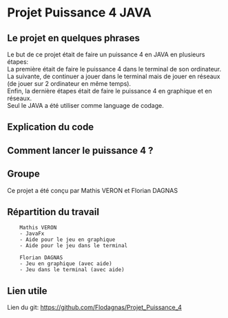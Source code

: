 # Projet Puissance 4 JAVA

## Le projet en quelques phrases

Le but de ce projet était de faire un puissance 4 en JAVA en plusieurs étapes:      
La première était de faire le puissance 4 dans le terminal de son ordinateur.       
La suivante, de continuer a jouer dans le terminal mais de jouer en réseaux (de jouer sur 2 ordinateur en même temps).          
Enfin, la dernière étapes était de faire le puissance 4 en graphique et en réseaux.     
Seul le JAVA a été utiliser comme language de codage.

## Explication du code

## Comment lancer le puissance 4 ?

## Groupe

Ce projet a été conçu par Mathis VERON et Florian DAGNAS

## Répartition du travail

```
    Mathis VERON
    - JavaFx
    - Aide pour le jeu en graphique
    - Aide pour le jeu dans le terminal
```

```
    Florian DAGNAS
    - Jeu en graphique (avec aide)
    - Jeu dans le terminal (avec aide)
```
## Lien utile

Lien du git: https://github.com/Flodagnas/Projet_Puissance_4